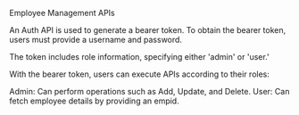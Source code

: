 Employee Management APIs 

An Auth API is used to generate a bearer token. To obtain the bearer token, users must provide a username and password. 

The token includes role information, specifying either 'admin' or 'user.'

With the bearer token, users can execute APIs according to their roles:

Admin: Can perform operations such as Add, Update, and Delete.
User: Can fetch employee details by providing an empid.


